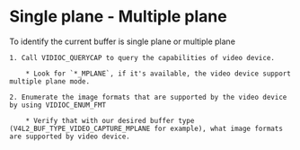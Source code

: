 # Single plane - Multiple plane

To identify the current buffer is single plane or multiple plane

    1. Call VIDIOC_QUERYCAP to query the capabilities of video device.
        
        * Look for `*_MPLANE`, if it's available, the video device support multiple plane mode.

    2. Enumerate the image formats that are supported by the video device by using VIDIOC_ENUM_FMT

        * Verify that with our desired buffer type (V4L2_BUF_TYPE_VIDEO_CAPTURE_MPLANE for example), what image formats are supported by video device.